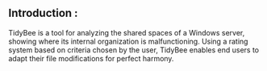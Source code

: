 ## Introduction : 
TidyBee is a tool for analyzing the shared spaces of a Windows server, showing where its internal organization is malfunctioning.
Using a rating system based on criteria chosen by the user, TidyBee enables end users to adapt their file modifications for perfect harmony.